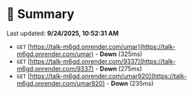 # 📖 Summary
Last updated: **9/24/2025, 10:52:31 AM**

- `GET` [https://talk-m6gd.onrender.com/umar](https://talk-m6gd.onrender.com/umar) - **Down** (325ms)
- `GET` [https://talk-m6gd.onrender.com/9337](https://talk-m6gd.onrender.com/9337) - **Down** (275ms)
- `GET` [https://talk-m6gd.onrender.com/umar920](https://talk-m6gd.onrender.com/umar920) - **Down** (235ms)
